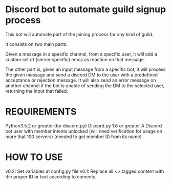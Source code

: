 # Discord bot to automate guild signup process

This bot will automate part of the joining process for any kind of guild. 

It consists on two main parts.

Given a message in a specific channel, from a specific user, it will add a custom set of (server specific) emoji as reaction on that message. 

The other part is, given an input message from a specific bot, it will process the given message and send a discord DM to the user with a predefined acceptance or rejection message. It will also send an error message on another channel if the bot is unable of sending the DM to the selected user, returning the input that failed. 

# REQUIREMENTS

Python3.5.2 or greater (for discord.py)
Discord.py 1.6 or greater
A Discord bot user with member intents unlocked (will need verification for usage on more that 100 servers) (needed to get member ID from its name)

# HOW TO USE

v0.2: Set variables at config.py file
v0.1: Replace all <> tagged content with the proper ID or text according to coments. 
